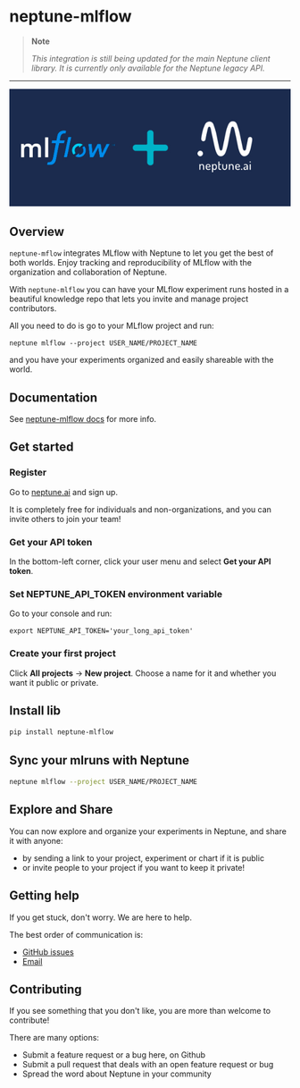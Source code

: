 # neptune-mlflow

> **Note**
>
> _This integration is still being updated for the main Neptune client library. It is currently only available for the Neptune legacy API._

---

![mlflow neptune.ai integration](docs/_static/mlflow_neptuneml.png)

## Overview

`neptune-mflow` integrates MLflow with Neptune to let you get the best of both worlds.
Enjoy tracking and reproducibility of MLflow with the organization and collaboration of Neptune.

With `neptune-mlflow` you can have your MLflow experiment runs hosted in a beautiful knowledge repo that lets you invite and manage project contributors.

All you need to do is go to your MLflow project and run:

```
neptune mlflow --project USER_NAME/PROJECT_NAME
```

and you have your experiments organized and easily shareable with the world.

## Documentation

See [neptune-mlflow docs](https://docs-legacy.neptune.ai/integrations/mlflow.html) for more info.

## Get started

### Register

Go to [neptune.ai](https://neptune.ai/?utm_source=github&utm_medium=repository&utm_campaign=integration-mlflow&utm_content=homepage) and sign up.

It is completely free for individuals and non-organizations, and you can invite others to join your team!

### Get your API token

In the bottom-left corner, click your user menu and select **Get your API token**.

### Set NEPTUNE_API_TOKEN environment variable

Go to your console and run:

```
export NEPTUNE_API_TOKEN='your_long_api_token'
```

### Create your first project

Click **All projects** &rarr; **New project**. Choose a name for it and whether you want it public or private.

## Install lib

```bash
pip install neptune-mlflow
```

## Sync your mlruns with Neptune

```bash
neptune mlflow --project USER_NAME/PROJECT_NAME
```

## Explore and Share

You can now explore and organize your experiments in Neptune, and share it with anyone:

* by sending a link to your project, experiment or chart if it is public
* or invite people to your project if you want to keep it private!

## Getting help

If you get stuck, don't worry. We are here to help.

The best order of communication is:

 * [GitHub issues](https://github.com/neptune-ai/neptune-mlflow/issues)
 * [Email](mailto:support@neptune.ai)

## Contributing

If you see something that you don't like, you are more than welcome to contribute!

There are many options:

* Submit a feature request or a bug here, on Github
* Submit a pull request that deals with an open feature request or bug
* Spread the word about Neptune in your community
